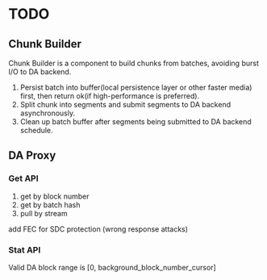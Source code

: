 TODO
===

## Chunk Builder

Chunk Builder is a component to build chunks from batches, avoiding burst I/O to DA backend.

1. Persist batch into buffer(local persistence layer or other faster media) first, then return ok(if high-performance is
   preferred).
2. Split chunk into segments and submit segments to DA backend asynchronously.
3. Clean up batch buffer after segments being submitted to DA backend schedule.

## DA Proxy

### Get API

1. get by block number
2. get by batch hash
3. pull by stream

add FEC for SDC protection (wrong response attacks)

### Stat API

Valid DA block range is [0, background_block_number_cursor]